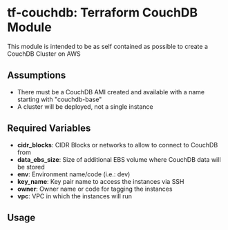 # tf-couchdb: Terraform CouchDB Module

This module is intended to be as self contained as possible to create a CouchDB Cluster on AWS

## Assumptions
* There must be a CouchDB AMI created and available with a name starting with "couchdb-base"
* A cluster will be deployed, not a single instance

## Required Variables
* **cidr_blocks**: CIDR Blocks or networks to allow to connect to CouchDB from
* **data_ebs_size**: Size of additional EBS volume where CouchDB data will be stored
* **env**: Environment name/code (i.e.: dev)
* **key_name**: Key pair name to access the instances via SSH
* **owner**: Owner name or code for tagging the instances
* **vpc**: VPC in which the instances will run

## Usage